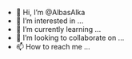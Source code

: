 - 👋 Hi, I’m @AlbasAlka
- 👀 I’m interested in ...
- 🌱 I’m currently learning ...
- 💞️ I’m looking to collaborate on ...
- 📫 How to reach me ...

<!---
AlbasAlka/AlbasAlka is a ✨ special ✨ repository because its `README.md` (this file) appears on your GitHub profile.
You can click the Preview link to take a look at your changes.
--->
